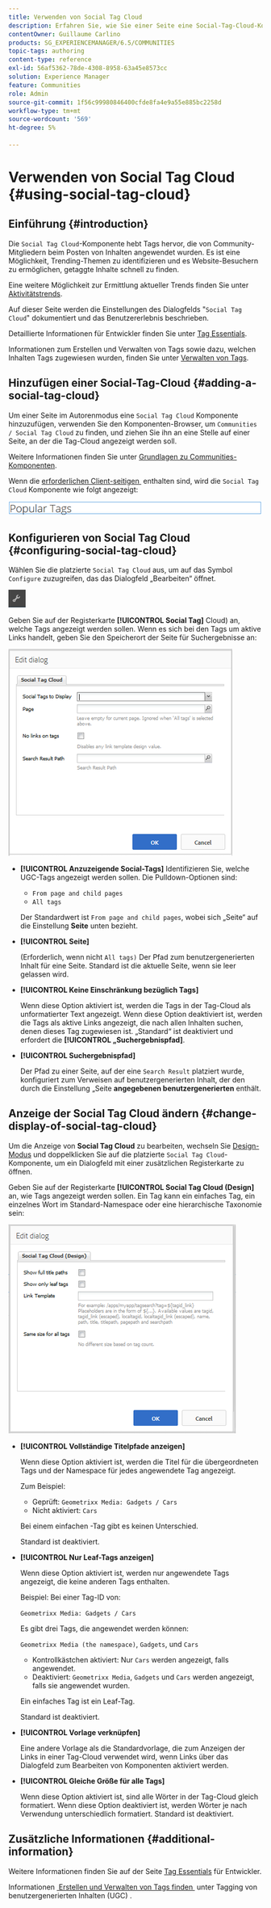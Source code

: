 ```yaml
---
title: Verwenden von Social Tag Cloud
description: Erfahren Sie, wie Sie einer Seite eine Social-Tag-Cloud-Komponente hinzufügen, mit der angemeldete Community-Mitglieder schnell Trending-Themen identifizieren und getaggte Inhalte finden können.
contentOwner: Guillaume Carlino
products: SG_EXPERIENCEMANAGER/6.5/COMMUNITIES
topic-tags: authoring
content-type: reference
exl-id: 56af5362-78de-4308-8958-63a45e8573cc
solution: Experience Manager
feature: Communities
role: Admin
source-git-commit: 1f56c99980846400cfde8fa4e9a55e885bc2258d
workflow-type: tm+mt
source-wordcount: '569'
ht-degree: 5%

---
```


# Verwenden von Social Tag Cloud {#using-social-tag-cloud}

## Einführung {#introduction}

Die `Social Tag Cloud`-Komponente hebt Tags hervor, die von Community-Mitgliedern beim Posten von Inhalten angewendet wurden. Es ist eine Möglichkeit, Trending-Themen zu identifizieren und es Website-Besuchern zu ermöglichen, getaggte Inhalte schnell zu finden.

Eine weitere Möglichkeit zur Ermittlung aktueller Trends finden Sie unter [Aktivitätstrends](trends.md).

Auf dieser Seite werden die Einstellungen des Dialogfelds &quot;`Social Tag Cloud`&quot; dokumentiert und das Benutzererlebnis beschrieben.

Detaillierte Informationen für Entwickler finden Sie unter [Tag Essentials](tag.md).

Informationen zum Erstellen und Verwalten von Tags sowie dazu, welchen Inhalten Tags zugewiesen wurden, finden Sie unter [Verwalten von Tags](../../help/sites-administering/tags.md).

## Hinzufügen einer Social-Tag-Cloud {#adding-a-social-tag-cloud}

Um einer Seite im Autorenmodus eine `Social Tag Cloud` Komponente hinzuzufügen, verwenden Sie den Komponenten-Browser, um `Communities / Social Tag Cloud` zu finden, und ziehen Sie ihn an eine Stelle auf einer Seite, an der die Tag-Cloud angezeigt werden soll.

Weitere Informationen finden Sie unter [Grundlagen zu Communities-Komponenten](basics.md).

Wenn die [erforderlichen Client-seitigen &#x200B;](tag.md#essentials-for-client-side) enthalten sind, wird die `Social Tag Cloud` Komponente wie folgt angezeigt:

![social-tag](assets/social-tag.png)

## Konfigurieren von Social Tag Cloud {#configuring-social-tag-cloud}

Wählen Sie die platzierte `Social Tag Cloud` aus, um auf das Symbol `Configure` zuzugreifen, das das Dialogfeld „Bearbeiten“ öffnet.

![Konfigurieren](assets/configure-new.png)

Geben Sie auf der Registerkarte **[!UICONTROL Social Tag]** Cloud) an, welche Tags angezeigt werden sollen. Wenn es sich bei den Tags um aktive Links handelt, geben Sie den Speicherort der Seite für Suchergebnisse an:

![social-tag-cloud](assets/social-tag-cloud.png)

* **[!UICONTROL Anzuzeigende Social-Tags]**
Identifizieren Sie, welche UGC-Tags angezeigt werden sollen. Die Pulldown-Optionen sind:

   * `From page and child pages`
   * `All tags`

  Der Standardwert ist `From page and child pages`, wobei sich „Seite“ auf die Einstellung **Seite** unten bezieht.

* **[!UICONTROL Seite]**

  (Erforderlich, wenn nicht `All tags)` Der Pfad zum benutzergenerierten Inhalt für eine Seite. Standard ist die aktuelle Seite, wenn sie leer gelassen wird.

* **[!UICONTROL Keine Einschränkung bezüglich Tags]**

  Wenn diese Option aktiviert ist, werden die Tags in der Tag-Cloud als unformatierter Text angezeigt. Wenn diese Option deaktiviert ist, werden die Tags als aktive Links angezeigt, die nach allen Inhalten suchen, denen dieses Tag zugewiesen ist. „Standard“ ist deaktiviert und erfordert die **[!UICONTROL „Suchergebnispfad]**.

* **[!UICONTROL Suchergebnispfad]**

  Der Pfad zu einer Seite, auf der eine `Search Result` platziert wurde, konfiguriert zum Verweisen auf benutzergenerierten Inhalt, der den durch die Einstellung „Seite **angegebenen benutzergenerierten** enthält.

## Anzeige der Social Tag Cloud ändern {#change-display-of-social-tag-cloud}

Um die Anzeige von **Social Tag Cloud** zu bearbeiten, wechseln Sie [Design-Modus](../../help/sites-authoring/default-components-designmode.md) und doppelklicken Sie auf die platzierte `Social Tag Cloud`-Komponente, um ein Dialogfeld mit einer zusätzlichen Registerkarte zu öffnen.

Geben Sie auf der Registerkarte **[!UICONTROL Social Tag Cloud (Design]** an, wie Tags angezeigt werden sollen. Ein Tag kann ein einfaches Tag, ein einzelnes Wort im Standard-Namespace oder eine hierarchische Taxonomie sein:

![social-tag-cloud-design](assets/social-tag-cloud-design.png)

* **[!UICONTROL Vollständige Titelpfade anzeigen]**

  Wenn diese Option aktiviert ist, werden die Titel für die übergeordneten Tags und der Namespace für jedes angewendete Tag angezeigt.

  Zum Beispiel:

   * Geprüft: `Geometrixx Media: Gadgets / Cars`
   * Nicht aktiviert: `Cars`

  Bei einem einfachen -Tag gibt es keinen Unterschied.

  Standard ist deaktiviert.

* **[!UICONTROL Nur Leaf-Tags anzeigen]**

  Wenn diese Option aktiviert ist, werden nur angewendete Tags angezeigt, die keine anderen Tags enthalten.

  Beispiel: Bei einer Tag-ID von:

  `Geometrixx Media: Gadgets / Cars`

  Es gibt drei Tags, die angewendet werden können:

  `Geometrixx Media (the namespace)`, `Gadgets`, und `Cars`

   * Kontrollkästchen aktiviert: Nur `Cars` werden angezeigt, falls angewendet.
   * Deaktiviert: `Geometrixx Media`, `Gadgets` und `Cars` werden angezeigt, falls sie angewendet wurden.

  Ein einfaches Tag ist ein Leaf-Tag.

  Standard ist deaktiviert.

* **[!UICONTROL Vorlage verknüpfen]**

  Eine andere Vorlage als die Standardvorlage, die zum Anzeigen der Links in einer Tag-Cloud verwendet wird, wenn Links über das Dialogfeld zum Bearbeiten von Komponenten aktiviert werden.

* **[!UICONTROL Gleiche Größe für alle Tags]**

  Wenn diese Option aktiviert ist, sind alle Wörter in der Tag-Cloud gleich formatiert. Wenn diese Option deaktiviert ist, werden Wörter je nach Verwendung unterschiedlich formatiert. Standard ist deaktiviert.

## Zusätzliche Informationen {#additional-information}

Weitere Informationen finden Sie auf der Seite [Tag Essentials](tag.md) für Entwickler.

Informationen [&#x200B; Erstellen und Verwalten von Tags finden &#x200B;](tag-ugc.md) unter Tagging von benutzergenerierten Inhalten (UGC) .
